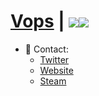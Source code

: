 # [Vops](https://vops.cc/) | ![](https://komarev.com/ghpvc/?username=ItsVops)![](https://hit.yhype.me/github/profile?user_id=55073114)


- 📱 Contact:
  - [Twitter](https://twitter.com/vopswtf "vopswtf")
  - [Website](https://vops.cc "vops.cc")
  - [Steam](https://steamcommunity.com/id/itsvops/ "itsvops")
